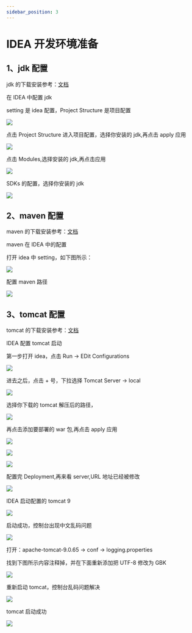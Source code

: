 ```yaml
---
sidebar_position: 3
---
```


# IDEA 开发环境准备

## 1、jdk 配置

jdk 的下载安装参考：[文档](/docs/project-code/environment/jdk-config)

在 IDEA 中配置 jdk

setting 是 idea 配置，Project Structure 是项目配置

![](/img/icecms/202302/jdk_image/img_2.png)

点击 Project Structure 进入项目配置，选择你安装的 jdk,再点击 apply 应用

![](/img/icecms/202302/jdk_image/img_3.png)

点击 Modules,选择安装的 jdk,再点击应用

![](/img/icecms/202302/jdk_image/img_4.png)

SDKs 的配置，选择你安装的 jdk

![](/img/icecms/202302/jdk_image/img_5.png)

## 2、maven 配置

maven 的下载安装参考：[文档](/docs/project-code/environment/maven_config.md)

maven 在 IDEA 中的配置

打开 idea 中 setting，如下图所示：

![](/img/icecms/202302/maven_img/img_15.png)

配置 maven 路径

![](/img/icecms/202302/maven_img/img_16.png)

## 3、tomcat 配置

tomcat 的下载安装参考：[文档](/docs/project-code/environment/tomcat_config.md)

IDEA 配置 tomcat 启动


第一步打开 idea，点击 Run -> EDit Configurations

![](/img/icecms/202302/tomcat_img/img_3.png)

进去之后，点击 + 号，下拉选择 Tomcat Server -> local

![](/img/icecms/202302/tomcat_img/img_18.png)

选择你下载的 tomcat 解压后的路径，

![](/img/icecms/202302/tomcat_img/img_19.png)

再点击添加要部署的 war 包,再点击 apply 应用

![](/img/icecms/202302/tomcat_img/img_22.png)

![](/img/icecms/202302/tomcat_img/img_20.png)

![](/img/icecms/202302/tomcat_img/img_23.png)

配置完 Deployment,再来看 server,URL 地址已经被修改

![](/img/icecms/202302/tomcat_img/img_24.png)

IDEA 启动配置的 tomcat 9

![](/img/icecms/202302/tomcat_img/img_21.png)

启动成功，控制台出现中文乱码问题

![](/img/icecms/202302/tomcat_img/img_25.png)

打开：apache-tomcat-9.0.65 -> conf -> logging.properties

找到下图所示内容注释掉，并在下面重新添加把 UTF-8 修改为 GBK

![](/img/icecms/202302/tomcat_img/img_26.png)

重新启动 tomcat，控制台乱码问题解决

![](/img/icecms/202302/tomcat_img/img_27.png)

tomcat 启动成功

![](/img/icecms/202302/tomcat_img/img_28.png)